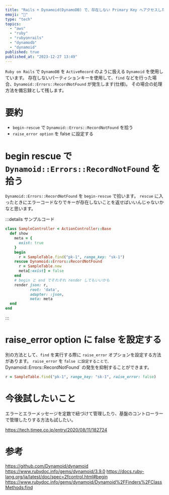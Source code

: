 ```yaml
---
title: "Rails + Dynamoid(DynamoDB) で、存在しない Primary Key へアクセスした場合の回避方法"
emoji: "🐰"
type: "tech"
topics:
  - "aws"
  - "ruby"
  - "rubyonrails"
  - "dynamodb"
  - "dynamoid"
published: true
published_at: "2023-12-27 13:49"
---
```


`Ruby on Rails` で `DynamoDB` を `ActiveRecord` のように扱える `Dynamoid` を使用しています。
存在しないパーティションキーを使用して、`find` などを行った場合、`Dynamoid::Errors::RecordNotFound` が発生します(仕様)。
その場合の処理方法を備忘録として残します。

# 要約
- `begin-rescue` で `Dynamoid::Errors::RecordNotFound` を拾う
- `raise_error option` を false に設定する

# begin rescue で `Dynamoid::Errors::RecordNotFound` を拾う

`Dynamoid::Errors::RecordNotFound` を `begin-rescue` で拾います。
`rescue` に入ったときにエラーコードなりでキーが存在しないことを返せばいいんじゃないかなと思います。

:::details サンプルコード

```ruby
class SampleController < ActionController::Base
  def show
    meta = {
      exist: true
    }
    begin
      r = SampleTable.find("pk-1", range_key: "sk-1")
    rescue Dynamoid::Errors::RecordNotFound
      r = SampleTable.new
      meta[:exist] = false
    end
    # begin と end でそれぞれ render してもいいかも
    render json: r,
           root: 'data',
           adapter: :json,
           meta: meta
  end
end
```

:::

# raise_error option に false を設定する
別の方法として、`find` を実行する際に `raise_error` オプションを設定する方法があります。
`raise_error` を `false に設定することで、`Dynamoid::Errors::RecordNotFound` の発生を抑制することができます。

```ruby
r = SampleTable.find("pk-1", range_key: "sk-1", raise_error: false)
```

# 今後試したいこと
エラーとエラーメッセージを定数で紐づけて管理したり、基盤のコントローラーで管理したりする方法も試したい。

https://tech.timee.co.jp/entry/2020/08/11/182724

# 参考
https://github.com/Dynamoid/dynamoid
https://www.rubydoc.info/gems/dynamoid/3.9.0
https://docs.ruby-lang.org/ja/latest/doc/spec=2fcontrol.html#begin
https://www.rubydoc.info/gems/dynamoid/Dynamoid%2FFinders%2FClassMethods:find